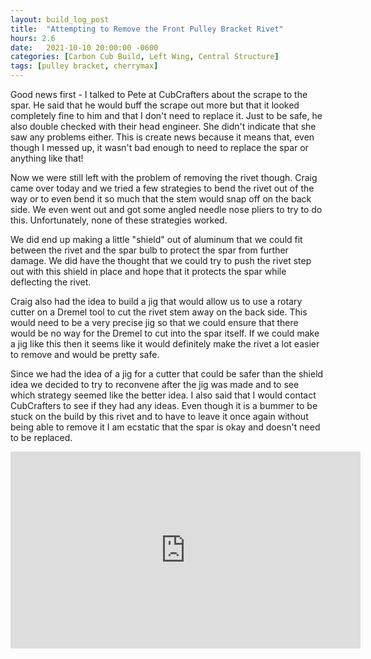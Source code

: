```yaml
---
layout: build_log_post
title:  "Attempting to Remove the Front Pulley Bracket Rivet"
hours: 2.6
date:   2021-10-10 20:00:00 -0600
categories: [Carbon Cub Build, Left Wing, Central Structure]
tags: [pulley bracket, cherrymax]
---
```


Good news first - I talked to Pete at CubCrafters about the scrape to the spar. He said that he would buff the scrape out more but that it looked completely fine to him and that I don't need to replace it. Just to be safe, he also double checked with their head engineer. She didn't indicate that she saw any problems either. This is create news because it means that, even though I messed up, it wasn't bad enough to need to replace the spar or anything like that!

Now we were still left with the problem of removing the rivet though. Craig came over today and we tried a few strategies to bend the rivet out of the way or to even bend it so much that the stem would snap off on the back side. We even went out and got some angled needle nose pliers to try to do this. Unfortunately, none of these strategies worked.

We did end up making a little "shield" out of aluminum that we could fit between the rivet and the spar bulb to protect the spar from further damage. We did have the thought that we could try to push the rivet step out with this shield in place and hope that it protects the spar while deflecting the rivet.

Craig also had the idea to build a jig that would allow us to use a rotary cutter on a Dremel tool to cut the rivet stem away on the back side. This would need to be a very precise jig so that we could ensure that there would be no way for the Dremel to cut into the spar itself. If we could make a jig like this then it seems like it would definitely make the rivet a lot easier to remove and would be pretty safe.

Since we had the idea of a jig for a cutter that could be safer than the shield idea we decided to try to reconvene after the jig was made and to see which strategy seemed like the better idea. I also said that I would contact CubCrafters to see if they had any ideas. Even though it is a bummer to be stuck on the build by this rivet and to have to leave it once again without being able to remove it I am ecstatic that the spar is okay and doesn't need to be replaced.

<iframe width="560" height="315" src="https://www.youtube.com/embed/4TZfyoYDrc8" title="YouTube video player" frameborder="0" allow="accelerometer; autoplay; clipboard-write; encrypted-media; gyroscope; picture-in-picture" allowfullscreen></iframe>